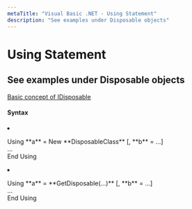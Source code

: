 ```yaml
---
metaTitle: "Visual Basic .NET - Using Statement"
description: "See examples under Disposable objects"
---
```


# Using Statement




## See examples under Disposable objects


[Basic concept of IDisposable](http://stackoverflow.com/documentation/vb.net/3204/disposable-objects/10981/basic-concept-of-idisposable#t=201611221104458220762)



#### Syntax


<li>
<p>Using **a** = New **DisposableClass** [, **b** = ...]<br />
...<br />
End Using</p>
</li>
<li>
<p>Using **a** = **GetDisposable(...)** [, **b** = ...]<br />
...<br />
End Using</p>
</li>

